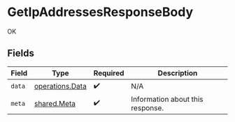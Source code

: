 # GetIpAddressesResponseBody

OK


## Fields

| Field                                              | Type                                               | Required                                           | Description                                        |
| -------------------------------------------------- | -------------------------------------------------- | -------------------------------------------------- | -------------------------------------------------- |
| `data`                                             | [operations.Data](../../models/operations/data.md) | :heavy_check_mark:                                 | N/A                                                |
| `meta`                                             | [shared.Meta](../../models/shared/meta.md)         | :heavy_check_mark:                                 | Information about this response.                   |